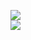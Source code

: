 [![](https://img.shields.io/badge/Made%20With-Github%20Spray-lightgrey.svg?style=for-the-badge&logo=github)](https://github.com/Annihil/github-spray#6007)  
[![](https://i.imgur.com/2DrTn0Z.gif)](https://github.com/Annihil/github-spray)